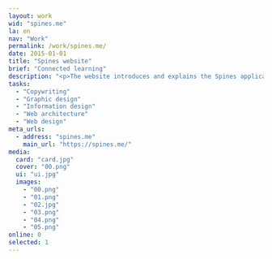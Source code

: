 ```yaml
---
layout: work
wid: "spines.me"
la: en
nav: "Work"
permalink: /work/spines.me/
date: 2015-01-01
title: "Spines website"
brief: "Connected learning"
description: "<p>The website introduces and explains the Spines application and the learning philosophy it champions: <em>collect, elaborate and share</em> what you want to learn to turn that information into deep, enduring knowledge.</p>"
tasks:
  - "Copywriting"
  - "Graphic design"
  - "Information design"
  - "Web architecture"
  - "Web design"
meta_urls:
  - address: "spines.me"
    main_url: "https://spines.me/"
media:
  card: "card.jpg"
  cover: "00.png"
  ui: "ui.jpg"
  images:
    - "00.png"
    - "01.png"
    - "02.jpg"
    - "03.png"
    - "04.png"
    - "05.png"
online: 0
selected: 1
---
```

